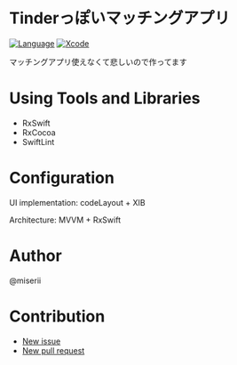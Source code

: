 # Tinderっぽいマッチングアプリ
[![Language](https://img.shields.io/badge/language-Swift%205.3-orange.svg)](https://swift.org)
[![Xcode](https://img.shields.io/badge/Xcode-12.3-blue.svg)](https://developer.apple.com/xcode)

マッチングアプリ使えなくて悲しいので作ってます

# Using Tools and Libraries
- RxSwift
- RxCocoa
- SwiftLint

# Configuration
UI implementation: codeLayout + XIB

Architecture: MVVM + RxSwift

# Author
@miserii

# Contribution
- [New issue](https://github.com/miserii/Tinder/issues)
- [New pull request](https://github.com/miserii/Tinder/pulls)
